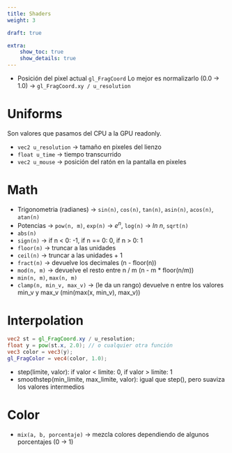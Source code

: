 ```yaml
---
title: Shaders
weight: 3

draft: true

extra:
    show_toc: true
    show_details: true
---
```


- Posición del pixel actual `gl_FragCoord` Lo mejor es normalizarlo (0.0 → 1.0) → `gl_FragCoord.xy / u_resolution`

# Uniforms
Son valores que pasamos del CPU a la GPU readonly.

- `vec2 u_resolution` → tamaño en pixeles del lienzo
- `float u_time` → tiempo transcurrido
- `vec2 u_mouse` → posición del ratón en la pantalla en pixeles

# Math
- Trigonometria (radianes) → `sin(n)`, `cos(n)`, `tan(n)`, `asin(n)`, `acos(n)`, `atan(n)`
- Potencias → `pow(n, m)`, `exp(n)` → $e ^ n$, `log(n)` → *ln n*, `sqrt(n)`
- `abs(n)`
- `sign(n)` → if n < 0: -1, if n == 0: 0, if n > 0: 1
- `floor(n)` → truncar a las unidades
- `ceil(n)` → truncar a las unidades + 1
- `fract(n)` → devuelve los decimales (n - floor(n))
- `mod(n, m)` → devuelve el resto entre n / m (n - m * floor(n/m))
- `min(n, m)`, `max(n, m)`
- `clamp(n, min_v, max_v)` → (le da un rango) devuelve n entre los valores min_v y max_v (min(max(x, min_v), max_v))

# Interpolation
```glsl
vec2 st = gl_FragCoord.xy / u_resolution;
float y = pow(st.x, 2.0); // o cualquier otra función
vec3 color = vec3(y);
gl_FragColor = vec4(color, 1.0);
```

- step(limite, valor): if valor < limite: 0, if valor > limite: 1
- smoothstep(min_limite, max_limite, valor): igual que step(), pero suaviza los valores intermedios

# Color
- `mix(a, b, porcentaje)` → mezcla colores dependiendo de algunos porcentajes (0 → 1)
